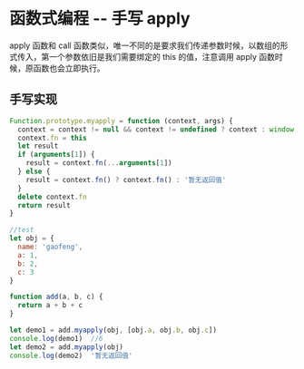 # 函数式编程 -- 手写 apply

apply 函数和 call 函数类似，唯一不同的是要求我们传递参数时候，以数组的形式传入，第一个参数依旧是我们需要绑定的 this 的值，注意调用 apply 函数时候，原函数也会立即执行。

## 手写实现

```js
Function.prototype.myapply = function (context, args) {
  context = context != null && context != undefined ? context : window
  context.fn = this
  let result
  if (arguments[1]) {
    result = context.fn(...arguments[1])
  } else {
    result = context.fn() ? context.fn() : '暂无返回值'
  }
  delete context.fn
  return result
}

//test
let obj = {
  name: 'gaofeng',
  a: 1,
  b: 2,
  c: 3
}

function add(a, b, c) {
  return a + b + c
}

let demo1 = add.myapply(obj, [obj.a, obj.b, obj.c])
console.log(demo1)  //6
let demo2 = add.myapply(obj)
console.log(demo2)  '暂无返回值'
```
